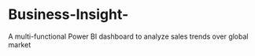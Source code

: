 # Business-Insight-
A multi-functional Power BI dashboard to analyze sales trends over global market
